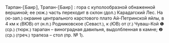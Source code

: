 ---
---

Тарпан-⟦Баир⟧, Трапан-⟦Баир⟧
: гора с куполообразной обнаженной вершиной; ее ⦅юж.⦆ часть переходит в склон ⦅дол.⦆ Карадагский Лес. На ⦅ю-зап.⦆ окраине центрального карстового плато Ай-Петринской яйлы, в 4 км к ⦅ВЮВ⦆ от ⦅н.п.⦆ Родниковское ⦅Севаст.⦆, к ⦅ЮВ⦆ от ⦅г.⦆ Чуваш-Кой ❶ ⦅ср.⦆ ⦅тюрк.⦆ тарапан – виноградная давильня, выдолбленная в камне; ❷ ⦅ср.⦆ ⦅греч.⦆ трапеза – стол ⦅пр. № 1⦆.
